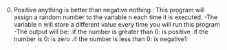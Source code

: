 0. Positive anything is better than negative nothing : This program will assign a random number to the variable n each time it is executed.
	-The variable n will store a different value every time you will run this program
	-The output will be:
		.if the number is greater than 0: is positive
		.if the number is 0: is zero
		.if the number is less than 0: is negative1


